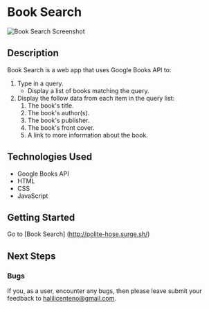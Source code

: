 # Book Search

![Book Search Screenshot](https://i.imgur.com/zR4VzZY.png "Book Search Screenshot")

## Description

Book Search is a web app that uses Google Books API to:

1. Type in a query.
    * Display a list of books matching the query.
2. Display the follow data from each item in the query list:
    1. The book's title.
    2. The book's author(s).
    3. The book's publisher.
    4. The book's front cover.
    5. A link to more information about the book.

## Technologies Used

* Google Books API
* HTML
* CSS
* JavaScript

## Getting Started

Go to [Book Search] (http://polite-hose.surge.sh/)

## Next Steps

### Bugs

If you, as a user, encounter any bugs, then please leave submit your feedback to halilicenteno@gmail.com.